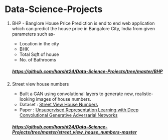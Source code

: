 # Data-Science-Projects
  1. BHP - Banglore House Price Prediction is end to end web application which can predict the house price in Bangalore City, India from given parameters such as-
    
     * Location in the city
     * BHK
     * Total Sqft of house
     * No. of Bathrooms
     ##### https://github.com/harsht24/Data-Science-Projects/tree/master/BHP #####
  2. Street view house numbers
     * Built a GAN using convolutional layers to generate new, realistic-looking images of house numbers.
     * Dataset : [Street View House Numbers](http://ufldl.stanford.edu/housenumbers/)
     * Paper : [Unsupervised Representation Learning with Deep Convolutional Generative Adversarial Networks](https://arxiv.org/pdf/1511.06434.pdf)
     ##### https://github.com/harsht24/Data-Science-Projects/tree/master/street_view_house_numbers-master #####
